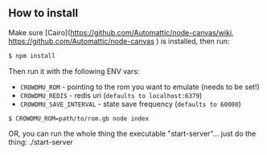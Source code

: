 
## How to install

Make sure [Cairo](https://github.com/Automattic/node-canvas/wiki,  https://github.com/Automattic/node-canvas ) is installed, then run:

```bash
$ npm install
```

Then run it with the following ENV vars:

- `CROWDMU_ROM` - pointing to the rom you want to emulate (needs to be set!)
- `CROWDMU_REDIS` - redis uri (`defaults to localhost:6379`)
- `CROWDMU_SAVE_INTERVAL` - state save frequency (`defaults to 60000`)

```
$ CROWDMU_ROM=path/to/rom.gb node index
```



OR, you can run the whole thing the executable "start-server"... just do the thing: ./start-server
